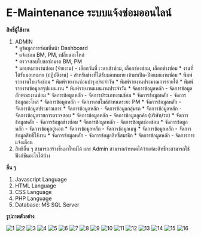# E-Maintenance ระบบแจ้งซ่อมออนไลน์

**สิทธิ์ผู้ใช้งาน**  
  1. ADMIN  
    * ดูข้อมูลการซ่อมที่หน้า Dashboard  
    * แจ้งซ่อม BM, PM, เปลี่ยนอะไหล่  
    * ตรวจสอบใบขอซ่อมรถ BM, PM  
    * มอบหมายงานซ่อม (จ่ายงาน) - เลือกวันที่ เวลาเข้าซ่อม, เลือกช่องซ่อม, เลือกช่างซ่อม
    * งานที่ได้รับมอบหมาย (ปฏิบัติงาน) - สำหรับช่างที่ได้รับมอบหมาย เข้ามาเปิด-ปิดแผนงานซ่อม
    * พิมพ์รายงานใบแจ้งซ่อม
    * พิมพ์รายงานซ่อมบำรุงประจำวัน
    * พิมพ์รายงานประมาณการรายได้
    * พิมพ์รายงานข้อมูลสรุปแผนงาน
    * พิมพ์รายงานแผนงานประจำวัน
    * จัดการข้อมูลหลัก - จัดการข้อมูลลักษณะงานซ่อม
    * จัดการข้อมูลหลัก - จัดการประเภทงานซ่อม
    * จัดการข้อมูลหลัก - จัดการข้อมูลอะไหล่
    * จัดการข้อมูลหลัก - จัดการเลขไมล์กำหนดระยะ PM
    * จัดการข้อมูลหลัก - จัดการข้อมูลประมาณการ
    * จัดการข้อมูลหลัก - จัดการข้อมูลกลุ่มรถ
    * จัดการข้อมูลหลัก - จัดการข้อมูลรายการตรวจสอบ
    * จัดการข้อมูลหลัก - จัดการข้อมูลลูกค้า (บริษัท/รถ)
    * จัดการข้อมูลหลัก - จัดการข้อมูลช่างซ่อม
    * จัดการข้อมูลหลัก - จัดการข้อมูลช่องซ่อม
    * จัดการข้อมูลหลัก - จัดการข้อมูลอู่นอก
    * จัดการข้อมูลหลัก - จัดการข้อมูลเมนู
    * จัดการข้อมูลหลัก - จัดการข้อมูลสิทธิ์ใช้งาน
    * จัดการข้อมูลหลัก - จัดการข้อมูลสิทธิ์สมาชิก
    * จัดการข้อมูลหลัก - จัดการการแจ้งเตือน
  2. สิทธิอื่น ๆ สามารถสร้างขึ้นมาใหม่ได้ และ Admin สามารถกำหนดได้ว่าแต่ละสิทธิ์จะสามารถใช้ฟังก์ชันอะไรได้บ้าง  


**อื่น ๆ**
  1. Javascript Language
  2. HTML Language
  3. CSS Language
  4. PHP Language
  5. Database: MS SQL Server  

**รูปภาพตัวอย่าง**

![1](https://github.com/ENOMBAN/MY_PROJECT/blob/main/TOTAL/EMS/image/1.png)
![2](https://github.com/ENOMBAN/MY_PROJECT/blob/main/TOTAL/EMS/image/2.png)
![3](https://github.com/ENOMBAN/MY_PROJECT/blob/main/TOTAL/EMS/image/3.png)
![4](https://github.com/ENOMBAN/MY_PROJECT/blob/main/TOTAL/EMS/image/4.png)
![5](https://github.com/ENOMBAN/MY_PROJECT/blob/main/TOTAL/EMS/image/5.png)
![6](https://github.com/ENOMBAN/MY_PROJECT/blob/main/TOTAL/EMS/image/6.png)
![7](https://github.com/ENOMBAN/MY_PROJECT/blob/main/TOTAL/EMS/image/7.png)
![8](https://github.com/ENOMBAN/MY_PROJECT/blob/main/TOTAL/EMS/image/8.png)
![9](https://github.com/ENOMBAN/MY_PROJECT/blob/main/TOTAL/EMS/image/9.png)
![10](https://github.com/ENOMBAN/MY_PROJECT/blob/main/TOTAL/EMS/image/10.png)
![11](https://github.com/ENOMBAN/MY_PROJECT/blob/main/TOTAL/EMS/image/11.png)
![12](https://github.com/ENOMBAN/MY_PROJECT/blob/main/TOTAL/EMS/image/12.png)
![13](https://github.com/ENOMBAN/MY_PROJECT/blob/main/TOTAL/EMS/image/13.png)
![14](https://github.com/ENOMBAN/MY_PROJECT/blob/main/TOTAL/EMS/image/14.png)
![15](https://github.com/ENOMBAN/MY_PROJECT/blob/main/TOTAL/EMS/image/15.png)
![16](https://github.com/ENOMBAN/MY_PROJECT/blob/main/TOTAL/EMS/image/16.png)

